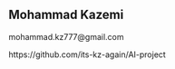 <h2>Mohammad Kazemi</h2>
<p>mohammad.kz777@gmail.com</p>
https://github.com/its-kz-again/AI-project
